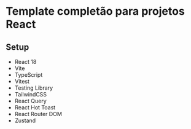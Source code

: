 # Template completão para projetos React

## Setup
- React 18
- Vite
- TypeScript
- Vitest
- Testing Library
- TailwindCSS
- React Query
- React Hot Toast
- React Router DOM
- Zustand
